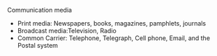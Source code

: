 Communication media
- Print media: Newspapers, books, magazines, pamphlets, journals
- Broadcast media:Television, Radio 
- Common Carrier: Telephone, Telegraph, Cell phone, Email, and the Postal system